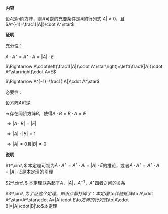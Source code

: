 **内容**

设$A$是$n$阶方阵，则$A$可逆的充要条件是$A$的行列式$|A|\neq0$，且$A^{-1}=\frac1{|A|}\cdot A^\star$

**证明**

充分性：

$A\cdot A^\star=A^\star\cdot A=|A|\cdot E$

$\Rightarrow A\cdot\left(\frac1{|A|}\cdot A^\star\right)=\left(\frac1{|A|}\cdot A^\star\right)\cdot A=E$

$\Rightarrow A^{-1}=\frac1{|A|}\cdot A^\star$

必要性：

设方阵$A$可逆

$\Rightarrow$存在同阶方阵$B$，使得$A\cdot B=B\cdot A=E$

$\Rightarrow|A\cdot B|=|E|$

$\Rightarrow|A|\cdot|B|=1$

$\Rightarrow|A|\neq0$且$|B|\neq0$

**说明**

$1^\circ\ $ 本定理可视为$A\cdot A^\star=A^\star\cdot A=|A|\cdot E$的推论，或者$A\cdot A^\star=A^\star\cdot A=|A|\cdot E$是本定理的引理

$2^\circ\ $ 本定理联系起了$A，|A|，A^{-1}，A^\star$四者之间的关系

$3^\circ\ $为了证这个定理，知识点都打碎了：本定理$\to$伴随矩阵$\to A\cdot A^\star=A^\star\cdot A=|A|\cdot E\to$方阵的行列式$\to|A\cdot B|=|A|\cdot|B|\to$本定理